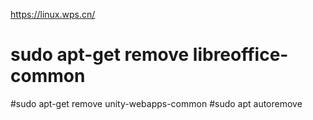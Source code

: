 https://linux.wps.cn/
# sudo apt-get remove libreoffice-common
#sudo apt-get remove unity-webapps-common
#sudo apt autoremove

